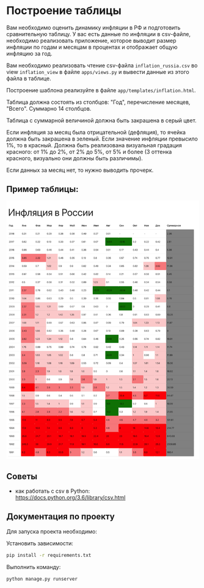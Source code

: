 # Построение таблицы

Вам необходимо оценить динамику инфляции в РФ и подготовить сравнительную таблицу. У вас есть данные по инфляции в csv-файле, необходимо реализовать приложение, которое выводит размер инфляции по годам и месяцам в процентах и отображает общую инфляцию за год.

Вам необходимо реализовать чтение csv-файла `inflation_russia.csv` во view `inflation_view` в файле `apps/views.py` и вывести данные из этого файла в таблице.

Построение шаблона реализуйте в файле `app/templates/inflation.html`.

Таблица должна состоять из столбцов: "Год", перечисление месяцев, "Всего". Суммарно 14 столбцов.

Таблица с суммарной величиной должна быть закрашена в серый цвет.

Если инфляция за месяц была отрицательной (дефляция), то ячейка должна быть закрашена в зеленый. Если значение инфляции превысило 1%, то в красный. Должна быть реализована визуальная градация красного: от 1% до 2%, от 2% до 5%, от 5% и более (3 оттенка красного, визуально они должны быть различимы).

Если данных за месяц нет, то нужно выводить прочерк.

## Пример таблицы:

![Пример](./example.png)

## Советы

- как работать с csv в Python: https://docs.python.org/3.6/library/csv.html

## Документация по проекту

Для запуска проекта необходимо:

Установить зависимости:

```bash
pip install -r requirements.txt
```

Выполнить команду:

```bash
python manage.py runserver
```

